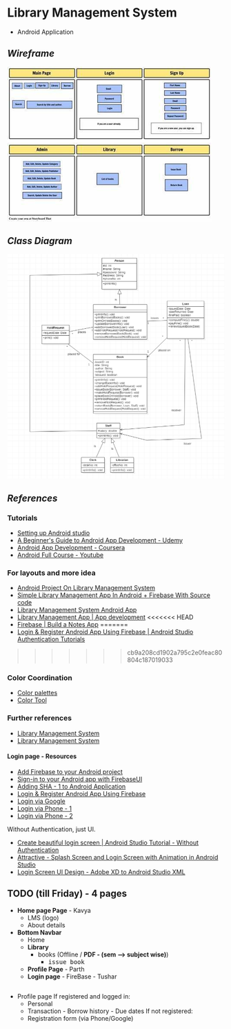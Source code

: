 # Library Management System

- Android Application

## _Wireframe_

![LMS](documentation/images/wireframe.jpg)

## _Class Diagram_

![class-diagram](documentation/images/class-diagram.png)

## _References_

### Tutorials

- [Setting up Android studio](https://youtu.be/InigFUSiPl8)
- [A Beginner's Guide to Android App Development - Udemy](https://www.udemy.com/course/a-beginners-guide-to-android-app-development/)
- [Android App Development - Coursera](https://www.coursera.org/learn/java-for-android/home/welcome)
- [Android Full Course - Youtube](https://youtu.be/aS__9RbCyHg)

### For layouts and more idea

- [Android Project On Library Management System](https://www.youtube.com/watch?v=TKum0Eg206c)
- [Simple Library Management App In Android + Firebase With Source code](https://www.youtube.com/watch?v=HCQPtRrPPcE)
- [Library Management System Android App](https://www.youtube.com/watch?v=B-CjB_dmQcw)
- [Library Management App | App development](https://www.youtube.com/watch?v=HxUVoF0IfP4)
<<<<<<< HEAD
- [Firebase | Build a Notes App](https://www.youtube.com/playlist?list=PLdHg5T0SNpN2NimxW3piNqEVBWtXcraz-)
=======
- [Login & Register Android App Using Firebase | Android Studio Authentication Tutorials](https://www.youtube.com/watch?v=tbh9YaWPKKs)
>>>>>>> cb9a208cd1902a795c2e0feac80804c187019033

### Color Coordination

- [Color palettes](https://coolors.co/palettes/trending)
- [Color Tool](https://material.io/resources/color/#!/?view.left=0&view.right=0)

### Further references

- [Library Management System](https://github.com/OSSpk/Library-Management-System-JAVA)
- [Library Management System](https://github.com/yliu12138/Android-Library-Management-System)

#### Login page - Resources

- [Add Firebase to your Android project](https://firebase.google.com/docs/android/setup)
- [Sign-in to your Android app with FirebaseUI](https://firebase.google.com/docs/auth/android/firebaseui)
- [Adding SHA - 1 to Android Application](https://stackoverflow.com/questions/39144629/how-to-add-sha-1-to-android-application)
- [Login & Register Android App Using Firebase](https://www.youtube.com/watch?v=tbh9YaWPKKs)
- [Login via Google](https://www.youtube.com/watch?v=E1eqRNTZqDM)
- [Login via Phone - 1](https://www.youtube.com/watch?v=w3Dg8LTmtTo)
- [Login via Phone - 2](https://www.youtube.com/watch?v=YhCKylWLnq0)

Without Authentication, just UI.

- [Create beautiful login screen | Android Studio Tutorial - Without Authentication](https://www.youtube.com/watch?v=GAdGmJxfcf8)
- [Attractive - Splash Screen and Login Screen with Animation in Android Studio](https://www.youtube.com/watch?v=-7xLyPLJ_NI)
- [Login Screen UI Design - Adobe XD to Android Studio XML](https://www.youtube.com/watch?v=IVE5ETGEoA4)

## TODO (till Friday) - 4 pages

- **Home page Page** - Kavya
  - LMS (logo)
  - About details
- **Bottom Navbar**
  - Home
  - **Library**
    - books (Offline / **PDF - (sem --> subject wise)**)
      - <kbd>issue book</kbd>
  - **Profile Page** - Parth
  - **Login page** - FireBase - Tushar

##

- Profile page
  If registered and logged in:
  - Personal
  - Transaction - Borrow history - Due dates
    If not registered:
  - Registration form (via Phone/Google)
